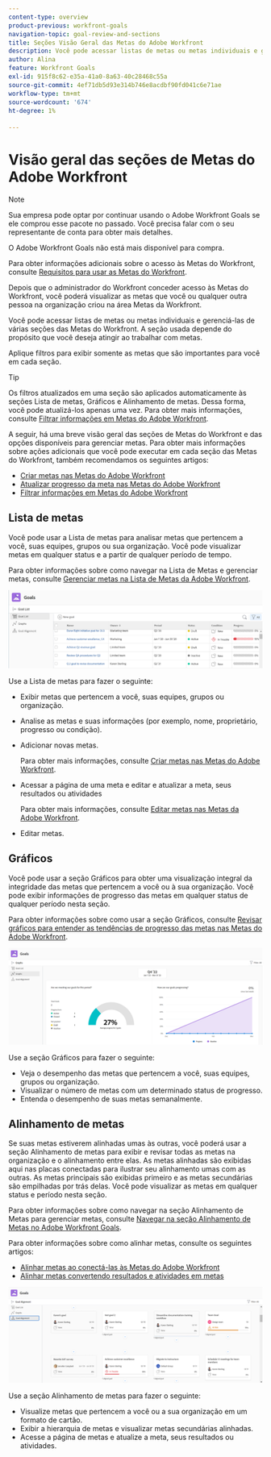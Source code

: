 ```yaml
---
content-type: overview
product-previous: workfront-goals
navigation-topic: goal-review-and-sections
title: Seções Visão Geral das Metas do Adobe Workfront
description: Você pode acessar listas de metas ou metas individuais e gerenciá-las de várias seções das Metas do Adobe Workfront. A seção usada depende do propósito que você deseja atingir ao trabalhar com metas.
author: Alina
feature: Workfront Goals
exl-id: 915f8c62-e35a-41a0-8a63-40c28468c55a
source-git-commit: 4ef71db5d93e314b746e8acdbf90fd041c6e71ae
workflow-type: tm+mt
source-wordcount: '674'
ht-degree: 1%

---
```


# Visão geral das seções de Metas do Adobe Workfront

<!--Audited for P&P only: 10/2025-->

>[!NOTE]
>
>Sua empresa pode optar por continuar usando o Adobe Workfront Goals se ele comprou esse pacote no passado. Você precisa falar com o seu representante de conta para obter mais detalhes.
>
>O Adobe Workfront Goals não está mais disponível para compra.
>
>Para obter informações adicionais sobre o acesso às Metas do Workfront, consulte [Requisitos para usar as Metas do Workfront](/help/quicksilver/workfront-goals/goal-management/access-needed-for-wf-goals.md).


<!--Old:

>[!IMPORTANT]
>
>Your organization must have the following to use the functionality described in this article:
>
>* For the new plan and license structure:
>
>   * The Ultimate Workfront plan 
>    
>* For the current plan and license structure: 
>
>   * A Pro or higher Workfront plan
>   * An Adobe Workfront Goals license in addition to a Workfront license.
>
>Contact your Workfront account manager to learn about a Workfront Goals license.    
> 
>For additional information about access to Workfront Goals, see [Requirements to use Workfront Goals](/help/quicksilver/workfront-goals/goal-management/access-needed-for-wf-goals.md).   -->

Depois que o administrador do Workfront conceder acesso às Metas do Workfront, você poderá visualizar as metas que você ou qualquer outra pessoa na organização criou na área Metas da Workfront.

Você pode acessar listas de metas ou metas individuais e gerenciá-las de várias seções das Metas do Workfront. A seção usada depende do propósito que você deseja atingir ao trabalhar com metas.

Aplique filtros para exibir somente as metas que são importantes para você em cada seção.

>[!TIP]
>
>Os filtros atualizados em uma seção são aplicados automaticamente às seções Lista de metas, Gráficos e Alinhamento de metas. Dessa forma, você pode atualizá-los apenas uma vez. Para obter mais informações, consulte [Filtrar informações em Metas do Adobe Workfront](../../workfront-goals/goal-management/filter-information-wf-goals.md).

A seguir, há uma breve visão geral das seções de Metas do Workfront e das opções disponíveis para gerenciar metas. Para obter mais informações sobre ações adicionais que você pode executar em cada seção das Metas do Workfront, também recomendamos os seguintes artigos:

* [Criar metas nas Metas do Adobe Workfront](../../workfront-goals/goal-management/create-goals.md)
* [Atualizar progresso da meta nas Metas do Adobe Workfront](../../workfront-goals/goal-review-and-workfront-goals-sections/check-in-goals.md)
* [Filtrar informações em Metas do Adobe Workfront](../../workfront-goals/goal-management/filter-information-wf-goals.md)


## Lista de metas

Você pode usar a Lista de metas para analisar metas que pertencem a você, suas equipes, grupos ou sua organização. Você pode visualizar metas em qualquer status e a partir de qualquer período de tempo.

Para obter informações sobre como navegar na Lista de Metas e gerenciar metas, consulte [Gerenciar metas na Lista de Metas da Adobe Workfront](../../workfront-goals/goal-review-and-workfront-goals-sections/manage-goals-in-goal-list.md).

![Lista de metas](assets/goal-list-unshimmed.png)

Use a Lista de metas para fazer o seguinte:

* Exibir metas que pertencem a você, suas equipes, grupos ou organização.
* Analise as metas e suas informações (por exemplo, nome, proprietário, progresso ou condição).
* Adicionar novas metas.

  Para obter mais informações, consulte [Criar metas nas Metas do Adobe Workfront](../../workfront-goals/goal-management/create-goals.md).

* Acessar a página de uma meta e editar e atualizar a meta, seus resultados ou atividades

  Para obter mais informações, consulte [Editar metas nas Metas da Adobe Workfront](../../workfront-goals/goal-management/edit-goals.md).

* Editar metas.

## Gráficos

Você pode usar a seção Gráficos para obter uma visualização integral da integridade das metas que pertencem a você ou à sua organização. Você pode exibir informações de progresso das metas em qualquer status de qualquer período nesta seção.

Para obter informações sobre como usar a seção Gráficos, consulte [Revisar gráficos para entender as tendências de progresso das metas nas Metas do Adobe Workfront](../../workfront-goals/goal-review-and-workfront-goals-sections/review-goal-graphs.md).

![Seção de gráficos](assets/graphs-section-unshimmed.png)

Use a seção Gráficos para fazer o seguinte:

* Veja o desempenho das metas que pertencem a você, suas equipes, grupos ou organização.
* Visualizar o número de metas com um determinado status de progresso.
* Entenda o desempenho de suas metas semanalmente.

## Alinhamento de metas

Se suas metas estiverem alinhadas umas às outras, você poderá usar a seção Alinhamento de metas para exibir e revisar todas as metas na organização e o alinhamento entre elas. As metas alinhadas são exibidas aqui nas placas conectadas para ilustrar seu alinhamento umas com as outras. As metas principais são exibidas primeiro e as metas secundárias são empilhadas por trás delas. Você pode visualizar as metas em qualquer status e período nesta seção.

Para obter informações sobre como navegar na seção Alinhamento de Metas para gerenciar metas, consulte [Navegar na seção Alinhamento de Metas no Adobe Workfront Goals](../../workfront-goals/goal-alignment/navigate-goal-alignment-chart.md).

Para obter informações sobre como alinhar metas, consulte os seguintes artigos:

* [Alinhar metas ao conectá-las às Metas do Adobe Workfront](../../workfront-goals/goal-alignment/align-goals-by-connecting-them.md)
* [Alinhar metas convertendo resultados e atividades em metas](../../workfront-goals/goal-alignment/align-goals-by-converting-results-activities.md)

![Seção de alinhamento da meta](assets/goal-alignment-section-unshimmed.png)

Use a seção Alinhamento de metas para fazer o seguinte:

* Visualize metas que pertencem a você ou a sua organização em um formato de cartão.
* Exibir a hierarquia de metas e visualizar metas secundárias alinhadas.
* Acesse a página de metas e atualize a meta, seus resultados ou atividades.

<!--
## Pulse

<span class="preview"> The Pulse section has been removed from the Preview environment and will be removed from Workfront Goals with the 23.1 release. Use the Goal List area to review goals that you or your teams are responsible for.</span> 

You can use the Pulse section to review and request updates to goals that might influence the progress of your goals. These could be your own goals, or goals that belong to your teams, groups, or your organization. You can view goals in any status and from any time period in this section.

>[!TIP]
>
>Only goals that have been checked in on at least once display in the Pulse section.

For information about reviewing goals using the Pulse section, see [Review goals in the Adobe Workfront Goals Pulse section](../../workfront-goals/goal-review-and-workfront-goals-sections/review-goals-in-pulse.md).

![Pulse section](assets/pulse-section-350x141.png)

Use the Pulse section to do the following:

* View goals that belong to your teams, groups, or organization. 
* Review goal progress and updates, including aligned goals, their results, and activities. 
* Make or ask for updates to a goal by adding a comment. 
* Access the Goal Details panel and edit and update the goal, its results, or activities.
* Add new goals. 
* Check in on goals.

  >[!TIP]
  >
  >Clicking Check in opens the Check-in section in the left panel.

## Check-in

<span class="preview"> The Check-in section has been removed from the Preview environment and will be removed from Workfront Goals with the 23.1 release. Use the Goal List area to review goals that you or your teams are responsible for.</span>

You must have access to Edit Goals in your access level before you can access the Check- in section. For information about granting access to Goals, see  [Grant access to Adobe Workfront Goals](../../administration-and-setup/add-users/configure-and-grant-access/grant-access-goals.md).

You can use the Check-in section to update active goals and any results and activities that you are the owner of. You can primarily view only goals in an Active status in this section. Children goals aligned to active parents also display in the Check-in section, regardless of their status.

>[!IMPORTANT]
>
>* A goal displays in the Check-in section only if it is assigned to you or if it has a result or activity that is assigned to you. 
>* If a goal assigned to you is the child goal of a parent that is not assigned to you and your goal (the child goal) is closed, inactive, or a draft, the parent goal does not display in your Check-in section. 
>

For information about managing goals in the Goal List, see [Manage goals in the Goal List of Adobe Workfront Goals](../../workfront-goals/goal-review-and-workfront-goals-sections/manage-goals-in-goal-list.md).

![Check in section](assets/check-in-section-350x143.png)

Use the Check-in section to do the following:

* Review goal progress and updates, including aligned goals, their results, and activities. 
* Update the progress on the results and activities that are assigned to you. For information about updating goals by checking in on them, see [Update goal progress in Adobe Workfront Goals](../../workfront-goals/goal-review-and-workfront-goals-sections/check-in-goals.md).

  >[!IMPORTANT]
  >
  >You can check in only on the results and activities assigned to you in the Check-in section, and not those that are assigned to other entities.

* Add a comment to a goal, then click Post to make or ask for updates to a goal. 
* Access the Goal Details panel and edit and update the goal, its results, or activities.
* Add new goals.
-->
